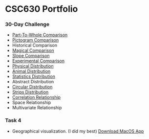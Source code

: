 # CSC630 Portfolio
### 30-Day Challenge
- [Part-To-Whole Comparison](PartToWhole.jpeg)
- [Pictogram Comparison](Pictogram.png)
- Historical Comparison
- [Magical Comparison](Magical.png)
- [Slope Comparison](LebanonTrade.png)
- [Experimental Comparison](NuclearTests.png)
- [Physical Distribution](HockeyFights.png)
- [Animal Distribution](VermontAnimalCollisions.png)
- [Statistics Distribution](NBAStats.pdf)
- Abstract Distribution
- [Circular Distribution](SunflowerSpiral.png)
- [Strips Distribution](Strips.png)
- [Correlation Relationship](MoreCarStuff.png)
- Space Relationship
- Multivariate Relationship
### Task 4
- Geographical visualization. (I did my best) [Download MacOS App](https://github.com/cabouezzi22/CSC630-Portfolio/raw/main/BostonCommute.zip)
